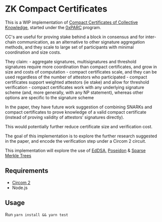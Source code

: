 # ZK Compact Certificates

This is a WIP implementation of [Compact Certificates of Collective Knowledge](https://eprint.iacr.org/2020/1568), started under the [0xPARC](https://0xparc.org) program.

CC's are useful for proving stake behind a block in consensus and for inter-chain communication, as an alternative to other signature aggregation methods, and they scale to large set of participants with minimal coordination and size costs.

They claim:
    - aggregate signatures, multisignatures and threshold signatures require more coordination than compact certificates, and grow in size and costs of computation
        - compact certificates scale, and they can be used regardless of the number of attestors who participated
        - compact certificates support weighted attestors (ie stake) and allow for threshold verification
        - compact certificates work with any underlying signature scheme (and, more generally, with any NP statement), whereas other options are specific to the signature scheme

In the paper, they have future work suggestion of combining SNARKs and compact certificates to prove knowledge of a valid compact certificate (instead of proving validity of attestors’ signatures directly).

This would potentially further reduce certificate size and verification cost.

The goal of this implementation is to explore the further research suggested in the paper, and encode the verification step under a Circom 2 circuit.

This implementation will explore the use of [EdDSA](https://iden3-docs.readthedocs.io/en/latest/iden3_repos/research/publications/zkproof-standards-workshop-2/ed-dsa/ed-dsa.html), [Poseidon](https://www.poseidon-hash.info/) & [Sparse Merkle Trees](https://iden3-docs.readthedocs.io/en/latest/iden3_repos/research/publications/zkproof-standards-workshop-2/merkle-tree/merkle-tree.html)


## Requirements

- [Circom 2](https://docs.circom.io/getting-started/installation/)
- Node.js


## Usage

Run `yarn install && yarn test`